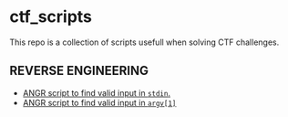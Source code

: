 # ctf_scripts

This repo is a collection of scripts usefull when solving CTF challenges.

## REVERSE ENGINEERING
- [ANGR script to find valid input in `stdin`.](rev/angrStdIn)
- [ANGR script to find valid input in `argv[1]`](rev/angrArgv)
